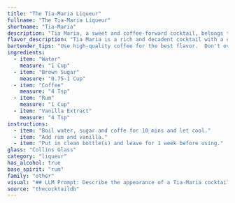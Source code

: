```yaml
---
title: "The Tia-Maria Liqueur"
fullname: "The Tia-Maria Liqueur"
shortname: "Tia-Maria"
description: "Tia Maria, a sweet and coffee-forward cocktail, belongs to the **liqueur family**. Originating in Jamaica, its recipe is shrouded in legend, but it is believed to have been crafted by a noblewoman seeking to preserve her family's wealth during the island's turbulent past. "
flavor_description: "Tia Maria is a rich and decadent cocktail with a complex flavor profile. The coffee and rum create a strong, boozy base, while the brown sugar adds a sweet and mellow sweetness. The vanilla extract adds a subtle, warm note, rounding out the flavor profile. It's a smooth and satisfying drink with a lingering coffee aroma. "
bartender_tips: "Use high-quality coffee for the best flavor.  Don't over-steep the coffee, as it can become bitter.  For a richer flavor, use dark rum.  Ensure the brown sugar is fully dissolved before adding the rum, as it helps the sweetness meld with the other flavors.  A dash of cinnamon or nutmeg adds a warm complexity. "
ingredients:
  - item: "Water"
    measure: "1 Cup"
  - item: "Brown Sugar"
    measure: "0.75-1 Cup"
  - item: "Coffee"
    measure: "4 Tsp"
  - item: "Rum"
    measure: "1 Cup"
  - item: "Vanilla Extract"
    measure: "4 Tsp"
instructions:
  - item: "Boil water, sugar and coffe for 10 mins and let cool."
  - item: "Add rum and vanilla."
  - item: "Put in clean bottle(s) and leave for 1 week before using."
glass: "Collins Glass"
category: "liqueur"
has_alcohol: true
base_spirit: "rum"
family: "other"
visual: "## LLM Prompt: Describe the appearance of a Tia-Maria cocktail.**Imagine a cocktail glass filled with a rich, dark liquid. The color is a deep, almost black brown, like the finest coffee beans, with hints of amber shimmering through. The surface is smooth and inviting, with a slight oily sheen that reflects the light.  A thin layer of foam sits atop the liquid, adding a creamy texture and catching the light with a subtle sheen.  **Describe the visual elements of the Tia-Maria:*** **Color:** How deep is the brown? Are there any lighter shades or highlights?* **Clarity:** Is it transparent or slightly cloudy?* **Texture:** How does the foam look? Is it dense or airy?* **Shine:** Does it shimmer or have a specific type of sheen?* **Any garnish?** Does it have a cherry, orange peel, or any other adornment? **Use vivid language and create an evocative description of this iconic cocktail.** "
source: "thecocktaildb"
---
```


